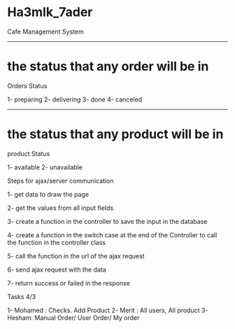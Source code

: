 # Ha3mlk_7ader
Cafe Management System 

-----------------------------------------
# the status that any order will be in
Orders Status

1- preparing 
2- delivering
3- done
4- canceled

-----------------------------------------

# the status that any product will be in
product Status

1- available
2- unavailable



Steps for ajax/server communication

1- get data to draw the page

2- get the values from all input fields

3- create a function in the controller to save the input in the database

4- create a function in the switch case at the end of the Controller to call the function in the controller class

5- call the function in the url of the ajax request 

6- send ajax request with the data

7- return success or failed in the response 




Tasks 4/3

1- Mohamed : Checks. Add Product
2- Merit : All users, All product
3- Hesham: Manual Order/ User Order/ My order